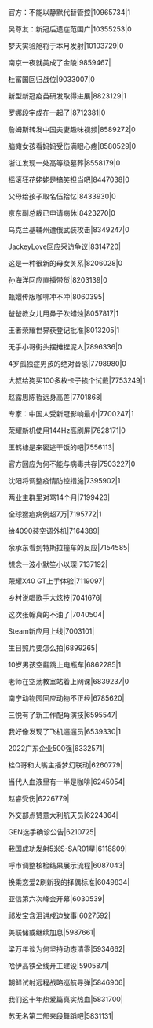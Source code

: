 官方：不能以静默代替管控|10965734|1

吴尊友：新冠后遗症范围广|10355253|0

梦天实验舱将于本月发射|10103729|0

南京一夜就美成了金陵|9859467|

杜富国回归战位|9033007|0

新型新冠疫苗研发取得进展|8823129|1

罗娜段宇成在一起了|8712381|0

詹姆斯转发中国夫妻趣味视频|8589272|0

脑瘫女孩看妈妈受伤满眼心疼|8580529|0

浙江发现一处高等级墓葬|8558179|0

摇滚狂花姥姥是搞笑担当吧|8447038|0

父母给孩子取名伍拾忆|8433930|0

京东副总裁已申请病休|8423270|0

乌克兰基辅州遭俄武装攻击|8349247|0

JackeyLove回应采访争议|8314720|

这是一种很新的母女关系|8206028|0

孙海洋回应直播带货|8203139|0

甄嬛传版咖啡冲不冲|8060395|

爸爸教女儿用鼻子吹蜡烛|8057817|1

王者荣耀世界获登记批准|8013205|1

无手小哥街头摆摊捏泥人|7896336|0

4岁孤独症男孩的绝对音感|7798980|0

大叔给狗买100多枚卡子挨个试戴|7753249|1

赵露思陈哲远身高差|7701868|

专家：中国人受新冠影响最小|7700247|1

荣耀新机使用144Hz高刷屏|7628171|0

王鹤棣是来密逃干饭的吧|7556113|

官方回应为何不能与病毒共存|7503227|0

沈阳将调整疫情防控措施|7395902|1

两业主群里对骂14个月|7199423|

全球猴痘病例超7万|7195772|1

给4090装空调外机|7164389|

余承东看到特斯拉撞车的反应|7154585|

想念一波小默笙小以琛|7137192|

荣耀X40 GT上手体验|7119097|

乡村说唱歌手大炫技|7041676|

这次张翰真的不油了|7040504|

Steam新应用上线|7003101|

生日照片要怎么拍|6899265|

10岁男孩空翻跳上电瓶车|6862285|1

老师在空荡教室站着上网课|6839237|0

南宁动物园回应动物不正经|6785620|

三悦有了新工作配角演技|6595547|

我好像发现了飞机遛遛员|6539330|1

2022广东企业500强|6332571|

栓Q哥和大嘴主播梦幻联动|6260779|

当代人血液里有一半是咖啡|6245054|

赵睿受伤|6226779|

外交部点赞意大利航天员|6224364|

GEN选手确诊公告|6210725|

我国成功发射5米S-SAR01星|6118809|

呼市调整核检结果展示流程|6087043|

换乘恋爱2刷新我的择偶标准|6049834|

亚信第六次峰会开幕|6030539|

祁发宝含泪讲戍边故事|6027592|

美联储或继续加息|5987661|

梁万年谈为何坚持动态清零|5934662|

哈伊高铁全线开工建设|5905871|

朝鲜试射远程战略巡航导弹|5846906|

我们这十年热爱篇真实热血|5831700|

苏无名第二部来段舞蹈吧|5831131|

